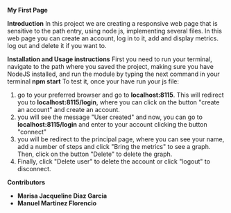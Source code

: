 **My First Page**


**Introduction**
In this project we are creating a responsive web page that is sensitive to the path entry, using node js, implementing several files.
In this web page you can create an account, log in to it, add and display metrics. log out and delete it if you want to.

**Installation and Usage instructions**
First you need to run your terminal, navigate to the path where you saved the project, making sure you have NodeJS installed, and run the module by typing the next command in your terminal **npm start**
To test it, once your have run your js file:
1. go to your preferred browser and go to **localhost:8115**. This will redirect you to **localhost:8115/login**, where you can click on the button "create an account" and create an account.
2. you will see the message "User created" and now, you can go to  **localhost:8115/login** and enter to your account clicking the button "connect"
3. you will be redirect to the principal page, where you can see your name, add a number of steps and click "Bring the metrics" to see a graph. Then, click on the button "Delete" to delete the graph.
4. Finally, click "Delete user" to delete the account or click "logout" to disconnect. 


**Contributors**
* **Marisa Jacqueline Diaz Garcia**
* **Manuel Martinez Florencio**
